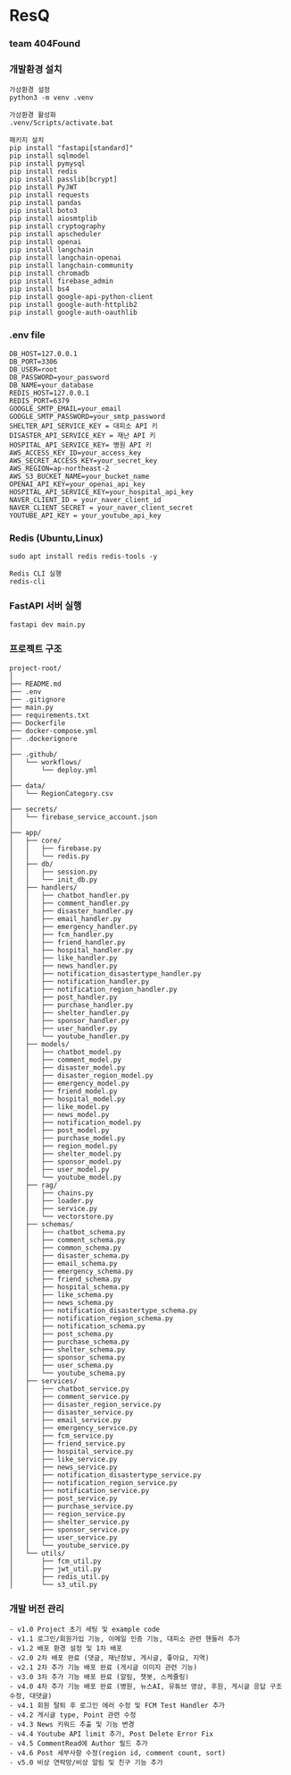 # ResQ
### team 404Found

### 개발환경 설치
```
가상환경 설정
python3 -m venv .venv

가상환경 활성화
.venv/Scripts/activate.bat

패키지 설치
pip install "fastapi[standard]"
pip install sqlmodel
pip install pymysql
pip install redis
pip install passlib[bcrypt]
pip install PyJWT
pip install requests
pip install pandas
pip install boto3
pip install aiosmtplib
pip install cryptography
pip install apscheduler
pip install openai
pip install langchain
pip install langchain-openai
pip install langchain-community
pip install chromadb
pip install firebase_admin
pip install bs4
pip install google-api-python-client
pip install google-auth-httplib2
pip install google-auth-oauthlib
```

### .env file 
    DB_HOST=127.0.0.1
    DB_PORT=3306
    DB_USER=root
    DB_PASSWORD=your_password
    DB_NAME=your_database
    REDIS_HOST=127.0.0.1
    REDIS_PORT=6379
    GOOGLE_SMTP_EMAIL=your_email
    GOOGLE_SMTP_PASSWORD=your_smtp_password
    SHELTER_API_SERVICE_KEY = 대피소 API 키
    DISASTER_API_SERVICE_KEY = 재난 API 키
    HOSPITAL_API_SERVICE_KEY= 병원 API 키
    AWS_ACCESS_KEY_ID=your_access_key
    AWS_SECRET_ACCESS_KEY=your_secret_key
    AWS_REGION=ap-northeast-2
    AWS_S3_BUCKET_NAME=your_bucket_name
    OPENAI_API_KEY=your_openai_api_key
    HOSPITAL_API_SERVICE_KEY=your_hospital_api_key
    NAVER_CLIENT_ID = your_naver_client_id
    NAVER_CLIENT_SECRET = your_naver_client_secret
    YOUTUBE_API_KEY = your_youtube_api_key

### Redis (Ubuntu,Linux)
    sudo apt install redis redis-tools -y
    
    Redis CLI 실행
    redis-cli

### FastAPI 서버 실행
    fastapi dev main.py

### 프로젝트 구조
```
project-root/
│        
├── README.md           
├── .env
├── .gitignore 
├── main.py 
├── requirements.txt
├── Dockerfile 
├── docker-compose.yml 
├── .dockerignore
│
├── .github/
│   └── workflows/
│       └── deploy.yml
│
├── data/
│   └── RegionCategory.csv
│
├── secrets/
│   └── firebase_service_account.json
│
├── app/
│   ├── core/
│   │   ├── firebase.py
│   │   └── redis.py
│   ├── db/               
│   │   ├── session.py
│   │   └── init_db.py
│   ├── handlers/
│   │   ├── chatbot_handler.py
│   │   ├── comment_handler.py
│   │   ├── disaster_handler.py
│   │   ├── email_handler.py
│   │   ├── emergency_handler.py
│   │   ├── fcm_handler.py
│   │   ├── friend_handler.py
│   │   ├── hospital_handler.py
│   │   ├── like_handler.py
│   │   ├── news_handler.py
│   │   ├── notification_disastertype_handler.py
│   │   ├── notification_handler.py
│   │   ├── notification_region_handler.py
│   │   ├── post_handler.py
│   │   ├── purchase_handler.py
│   │   ├── shelter_handler.py
│   │   ├── sponsor_handler.py
│   │   ├── user_handler.py
│   │   └── youtube_handler.py
│   ├── models/
│   │   ├── chatbot_model.py
│   │   ├── comment_model.py
│   │   ├── disaster_model.py
│   │   ├── disaster_region_model.py
│   │   ├── emergency_model.py
│   │   ├── friend_model.py
│   │   ├── hospital_model.py
│   │   ├── like_model.py
│   │   ├── news_model.py
│   │   ├── notification_model.py
│   │   ├── post_model.py
│   │   ├── purchase_model.py
│   │   ├── region_model.py
│   │   ├── shelter_model.py
│   │   ├── sponsor_model.py
│   │   ├── user_model.py
│   │   └── youtube_model.py 
│   ├── rag/
│   │   ├── chains.py
│   │   ├── loader.py
│   │   ├── service.py
│   │   └── vectorstore.py           
│   ├── schemas/
│   │   ├── chatbot_schema.py
│   │   ├── comment_schema.py
│   │   ├── common_schema.py
│   │   ├── disaster_schema.py
│   │   ├── email_schema.py
│   │   ├── emergency_schema.py
│   │   ├── friend_schema.py
│   │   ├── hospital_schema.py
│   │   ├── like_schema.py
│   │   ├── news_schema.py
│   │   ├── notification_disastertype_schema.py
│   │   ├── notification_region_schema.py
│   │   ├── notification_schema.py
│   │   ├── post_schema.py
│   │   ├── purchase_schema.py
│   │   ├── shelter_schema.py
│   │   ├── sponsor_schema.py
│   │   ├── user_schema.py
│   │   └── youtube_schema.py          
│   ├── services/
│   │   ├── chatbot_service.py
│   │   ├── comment_service.py
│   │   ├── disaster_region_service.py
│   │   ├── disaster_service.py
│   │   ├── email_service.py 
│   │   ├── emergency_service.py 
│   │   ├── fcm_service.py 
│   │   ├── friend_service.py 
│   │   ├── hospital_service.py
│   │   ├── like_service.py 
│   │   ├── news_service.py
│   │   ├── notification_disastertype_service.py 
│   │   ├── notification_region_service.py 
│   │   ├── notification_service.py 
│   │   ├── post_service.py
│   │   ├── purchase_service.py
│   │   ├── region_service.py
│   │   ├── shelter_service.py
│   │   ├── sponsor_service.py
│   │   ├── user_service.py
│   │   └── youtube_service.py   
│   └── utils/
│       ├── fcm_util.py
│       ├── jwt_util.py
│       ├── redis_util.py
│       └── s3_util.py 
```

### 개발 버전 관리
```
- v1.0 Project 초기 세팅 및 example code
- v1.1 로그인/회원가입 기능, 이메일 인증 기능, 대피소 관련 핸들러 추가
- v1.2 배포 환경 설정 및 1차 배포
- v2.0 2차 배포 완료 (댓글, 재난정보, 게시글, 좋아요, 지역)
- v2.1 2차 추가 기능 배포 완료 (게시글 이미지 관련 기능)
- v3.0 3차 추가 기능 배포 완료 (알림, 챗봇, 스케쥴링)
- v4.0 4차 추가 기능 배포 완료 (병원, 뉴스AI, 유튜브 영상, 후원, 게시글 응답 구조 수정, 대댓글)
- v4.1 회원 탈퇴 후 로그인 에러 수정 및 FCM Test Handler 추가
- v4.2 게시글 type, Point 관련 수정
- v4.3 News 키워드 추출 및 기능 변경
- v4.4 Youtube API limit 추가, Post Delete Error Fix
- v4.5 CommentRead에 Author 필드 추가
- v4.6 Post 세부사항 수정(region id, comment count, sort)
- v5.0 비상 연락망/비상 알림 및 친구 기능 추가
```